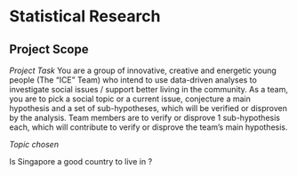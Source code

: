 # Statistical Research 

## Project Scope 

<i> Project Task </i> 
You are a group of innovative, creative and energetic young people (The “ICE” Team) who intend to use data-driven analyses to investigate social issues / support better living in the community. As a team, you are to pick a social topic or a current issue, conjecture a main hypothesis and a set of sub-hypotheses, which will be verified or disproven by the analysis. Team members are to verify or disprove 1 sub-hypothesis each, which will contribute to verify or disprove the team’s main hypothesis.

<i> Topic chosen </i>

Is Singapore a good country to live in ?
